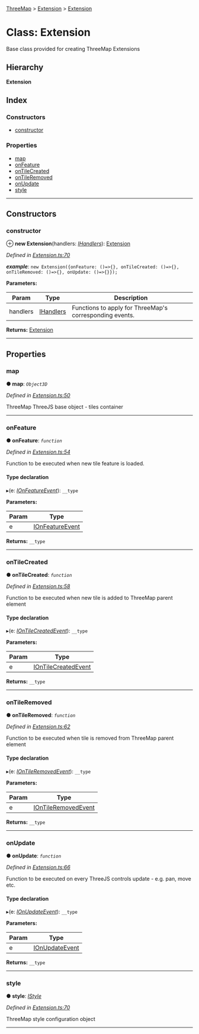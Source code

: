 [ThreeMap](../README.md) > [Extension](../modules/extension.md) > [Extension](../classes/extension.extension-1.md)

# Class: Extension

Base class provided for creating ThreeMap Extensions

## Hierarchy

**Extension**

## Index

### Constructors

* [constructor](extension.extension-1.md#constructor)

### Properties

* [map](extension.extension-1.md#map)
* [onFeature](extension.extension-1.md#onfeature)
* [onTileCreated](extension.extension-1.md#ontilecreated)
* [onTileRemoved](extension.extension-1.md#ontileremoved)
* [onUpdate](extension.extension-1.md#onupdate)
* [style](extension.extension-1.md#style)

---

## Constructors

<a id="constructor"></a>

###  constructor

⊕ **new Extension**(handlers: *[IHandlers](../interfaces/extension.ihandlers.md)*): [Extension](extension.extension-1.md)

*Defined in [Extension.ts:70](https://github.com/areknawo/Three-Map/blob/41e1f78/src/Extension.ts#L70)*

*__example__*: `new Extension({onFeature: ()=>{}, onTileCreated: ()=>{}, onTileRemoved: ()=>{}, onUpdate: ()=>{}});`

**Parameters:**

| Param | Type | Description |
| ------ | ------ | ------ |
| handlers | [IHandlers](../interfaces/extension.ihandlers.md) |  Functions to apply for ThreeMap's corresponding events. |

**Returns:** [Extension](extension.extension-1.md)

___

## Properties

<a id="map"></a>

###  map

**● map**: *`Object3D`*

*Defined in [Extension.ts:50](https://github.com/areknawo/Three-Map/blob/41e1f78/src/Extension.ts#L50)*

ThreeMap ThreeJS base object - tiles container

___
<a id="onfeature"></a>

###  onFeature

**● onFeature**: *`function`*

*Defined in [Extension.ts:54](https://github.com/areknawo/Three-Map/blob/41e1f78/src/Extension.ts#L54)*

Function to be executed when new tile feature is loaded.

#### Type declaration
▸(e: *[IOnFeatureEvent](../interfaces/extension.ionfeatureevent.md)*): `__type`

**Parameters:**

| Param | Type |
| ------ | ------ |
| e | [IOnFeatureEvent](../interfaces/extension.ionfeatureevent.md) |

**Returns:** `__type`

___
<a id="ontilecreated"></a>

###  onTileCreated

**● onTileCreated**: *`function`*

*Defined in [Extension.ts:58](https://github.com/areknawo/Three-Map/blob/41e1f78/src/Extension.ts#L58)*

Function to be executed when new tile is added to ThreeMap parent element

#### Type declaration
▸(e: *[IOnTileCreatedEvent](../interfaces/extension.iontilecreatedevent.md)*): `__type`

**Parameters:**

| Param | Type |
| ------ | ------ |
| e | [IOnTileCreatedEvent](../interfaces/extension.iontilecreatedevent.md) |

**Returns:** `__type`

___
<a id="ontileremoved"></a>

###  onTileRemoved

**● onTileRemoved**: *`function`*

*Defined in [Extension.ts:62](https://github.com/areknawo/Three-Map/blob/41e1f78/src/Extension.ts#L62)*

Function to be executed when tile is removed from ThreeMap parent element

#### Type declaration
▸(e: *[IOnTileRemovedEvent](../interfaces/extension.iontileremovedevent.md)*): `__type`

**Parameters:**

| Param | Type |
| ------ | ------ |
| e | [IOnTileRemovedEvent](../interfaces/extension.iontileremovedevent.md) |

**Returns:** `__type`

___
<a id="onupdate"></a>

###  onUpdate

**● onUpdate**: *`function`*

*Defined in [Extension.ts:66](https://github.com/areknawo/Three-Map/blob/41e1f78/src/Extension.ts#L66)*

Function to be executed on every ThreeJS controls update - e.g. pan, move etc.

#### Type declaration
▸(e: *[IOnUpdateEvent](../interfaces/extension.ionupdateevent.md)*): `__type`

**Parameters:**

| Param | Type |
| ------ | ------ |
| e | [IOnUpdateEvent](../interfaces/extension.ionupdateevent.md) |

**Returns:** `__type`

___
<a id="style"></a>

###  style

**● style**: *[IStyle](../interfaces/interfaces.istyle.md)*

*Defined in [Extension.ts:70](https://github.com/areknawo/Three-Map/blob/41e1f78/src/Extension.ts#L70)*

ThreeMap style configuration object

___

